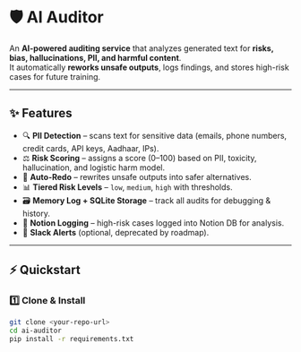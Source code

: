 # 🛡️ AI Auditor

An **AI-powered auditing service** that analyzes generated text for **risks, bias, hallucinations, PII, and harmful content**.  
It automatically **reworks unsafe outputs**, logs findings, and stores high-risk cases for future training.

---

## ✨ Features
- 🔍 **PII Detection** – scans text for sensitive data (emails, phone numbers, credit cards, API keys, Aadhaar, IPs).  
- ⚖️ **Risk Scoring** – assigns a score (0–100) based on PII, toxicity, hallucination, and logistic harm model.  
- 🛑 **Auto-Redo** – rewrites unsafe outputs into safer alternatives.  
- 📊 **Tiered Risk Levels** – `low`, `medium`, `high` with thresholds.  
- 🗃️ **Memory Log + SQLite Storage** – track all audits for debugging & history.  
- 📝 **Notion Logging** – high-risk cases logged into Notion DB for analysis.  
- 🚫 **Slack Alerts** (optional, deprecated by roadmap).  

---

## ⚡ Quickstart

### 1️⃣ Clone & Install
```bash
git clone <your-repo-url>
cd ai-auditor
pip install -r requirements.txt
